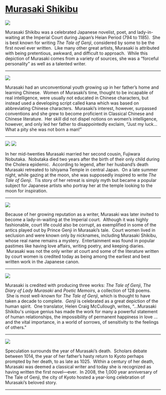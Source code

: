 # [Murasaki Shikibu](http://artsmia.github.io/griot/#/stories/798)

![](http://cdn.dx.artsmia.org/thumbs/tn_null.jpg)

Murasaki Shikibu was a celebrated Japanese novelist, poet, and lady-in-waiting at the Imperial Court during Japan’s Heian Period (794 to 1185).  She is best known for writing *The Tale of Genji*, considered by some to be the first novel ever written.  Like many other great artists, Murasaki is attributed with being pretentious, awkward, and difficult to approach.  While this depiction of Murasaki comes from a variety of sources, she was a “forceful personality” as well as a talented writer.

---

![](http://cdn.dx.artsmia.org/thumbs/tn_2014_TDX_MIAArtStories_174.jpg)

Murasaki had an unconventional youth growing up in her father’s home and learning Chinese.  Women of Murasaki’s time, thought to be incapable of real intelligence, were usually not educated in Chinese characters, but instead used a developing script called kana which was based on abbreviating Chinese characters.  Murasaki’s interest, however, surpassed conventions and she grew to become proficient in Classical Chinese and Chinese literature.  Her skill did not dispel notions on women’s intelligence, however, and only led her father to disappointedly exclaim, “Just my luck… What a pity she was not born a man!”

---

![](http://cdn.dx.artsmia.org/thumbs/tn_2014_TDX_MIAArtStories_162.jpg)
![](http://cdn.dx.artsmia.org/thumbs/tn_null.jpg)

In her mid-twenties Murasaki married her second cousin, Fujiwara Nobutaka.  Nobutaka died two years after the birth of their only child during the Cholera epidemic.  According to legend, after her husband’s death Murasaki retreated to Ishiyama Temple in central Japan.  On a late summer night, while gazing at the moon, she was supposedly inspired to write *The Tale of Genji*.  Tis story of her retreat is simply myth but became a popular subject for Japanese artists who portray her at the temple looking to the moon for inspiration.

---

![](http://cdn.dx.artsmia.org/thumbs/tn_2014_TDX_MIAArtStories_157.jpg)

Because of her growing reputation as a writer, Murasaki was later invited to become a lady-in-waiting at the Imperial court.  Although it was highly fashionable, court life could also be corrupt, as exemplified in some of the antics played out by Prince Genji in Murasaki’s tale.  Court women lived in seclusion and were known only by nicknames, including Murasaki Shikibu, whose real name remains a mystery.  Entertainment was found in popular pastimes like having love affairs, writing poetry, and keeping diaries.  Murasaki was not the only writer at court and some of the literature written by court women is credited today as being among the earliest and best written work in the Japanese canon.

---

![](http://cdn.dx.artsmia.org/thumbs/tn_2014_TDX_MIAArtStories_157.jpg)

Murasaki is credited with producing three works: *The Tale of Genji*, *The Diary of Lady Murasaki* and *Poetic Memoirs*, a collection of 128 poems.  She is most well-known for *The Tale of Genji*, which is thought to have taken a decade to complete.  *Genji* is celebrated as a great depiction of the human spirit.  One translator, Helen Craig McCullough, writes, “…Murasaki Shikibu's unique genius has made the work for many a powerful statement of human relationships, the impossibility of permanent happiness in love ... and the vital importance, in a world of sorrows, of sensitivity to the feelings of others." 

---

![](http://cdn.dx.artsmia.org/thumbs/tn_2014_TDX_MIAArtStories_157.jpg)

Speculation surrounds the year of Murasaki’s death.  Scholars debate between 1014, the year of her father’s hasty return to Kyoto perhaps prompted by her death, to as late as 1025.  Within a century of her death, Murasaki was deemed a classical writer and today she is recognized as having written the first novel—ever.  In 2008, the 1,000 year anniversary of The Tale of Genji, the city of Kyoto hosted a year-long celebration of Murasaki’s beloved story.

---
